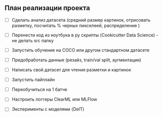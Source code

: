 ## План реализации проекта

- [ ] Сделать анализ датасета
   (средний размер картинок, отрисовать разметку, посчитать % черных пикселеей, распределение )
- [ ] Перенести код из ноутбука в py скрипты (Cookicutter Data Science) - не делать src папку
- [ ] Запустить обучение на COCO или другом стандартном датасете
- [ ] Предобработать данные (резайз, train/val split, аугментации)
- [ ] Написать свой датасет для чтения разметки и картинок
- [ ] Запустить пайплайн 
- [ ] Переобучиться на 1 батче
- [ ] Настроить логгеры ClearML или MLFlow
- [ ] Эксперименты с моделями (DeIT)
  


